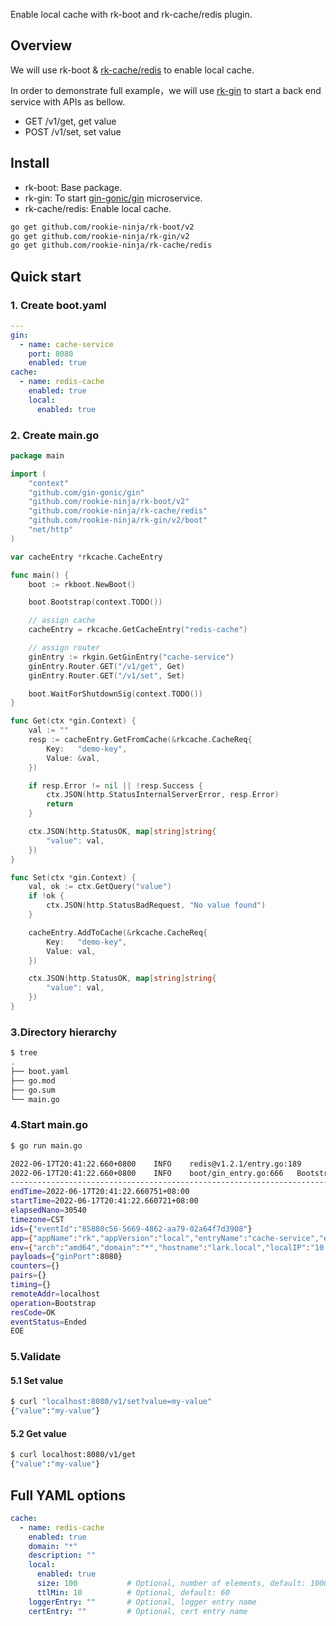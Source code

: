 Enable local cache with rk-boot and rk-cache/redis plugin.

## Overview
We will use rk-boot & [rk-cache/redis](https://github.com/rookie-ninja/rk-cache) to enable local cache.

In order to demonstrate full example，we will use [rk-gin](https://github.com/rookie-ninja/rk-gin/) to start a back end service with APIs as bellow.

- GET /v1/get, get value
- POST /v1/set, set value

## Install

- rk-boot: Base package.
- rk-gin: To start [gin-gonic/gin](https://github.com/gin-gonic/gin) microservice.
- rk-cache/redis: Enable local cache.

```bash
go get github.com/rookie-ninja/rk-boot/v2
go get github.com/rookie-ninja/rk-gin/v2
go get github.com/rookie-ninja/rk-cache/redis
```

## Quick start
### 1. Create boot.yaml
```yaml
---
gin:
  - name: cache-service
    port: 8080
    enabled: true
cache:
  - name: redis-cache
    enabled: true
    local:
      enabled: true
```

### 2. Create main.go

```go
package main

import (
	"context"
	"github.com/gin-gonic/gin"
	"github.com/rookie-ninja/rk-boot/v2"
	"github.com/rookie-ninja/rk-cache/redis"
	"github.com/rookie-ninja/rk-gin/v2/boot"
	"net/http"
)

var cacheEntry *rkcache.CacheEntry

func main() {
	boot := rkboot.NewBoot()

	boot.Bootstrap(context.TODO())

	// assign cache
	cacheEntry = rkcache.GetCacheEntry("redis-cache")

	// assign router
	ginEntry := rkgin.GetGinEntry("cache-service")
	ginEntry.Router.GET("/v1/get", Get)
	ginEntry.Router.GET("/v1/set", Set)

	boot.WaitForShutdownSig(context.TODO())
}

func Get(ctx *gin.Context) {
	val := ""
	resp := cacheEntry.GetFromCache(&rkcache.CacheReq{
		Key:   "demo-key",
		Value: &val,
	})

	if resp.Error != nil || !resp.Success {
		ctx.JSON(http.StatusInternalServerError, resp.Error)
		return
	}

	ctx.JSON(http.StatusOK, map[string]string{
		"value": val,
	})
}

func Set(ctx *gin.Context) {
	val, ok := ctx.GetQuery("value")
	if !ok {
		ctx.JSON(http.StatusBadRequest, "No value found")
	}

	cacheEntry.AddToCache(&rkcache.CacheReq{
		Key:   "demo-key",
		Value: val,
	})

	ctx.JSON(http.StatusOK, map[string]string{
		"value": val,
	})
}
```

### 3.Directory hierarchy
```bash
$ tree
.
├── boot.yaml
├── go.mod
├── go.sum
└── main.go
```

### 4.Start main.go
```bash
$ go run main.go

2022-06-17T20:41:22.660+0800    INFO    redis@v1.2.1/entry.go:189       Bootstrap CacheRedisEntry       {"entryName": "redis-cache", "localCache": true, "redisCache": false}
2022-06-17T20:41:22.660+0800    INFO    boot/gin_entry.go:666   Bootstrap GinEntry      {"eventId": "85880c56-5669-4862-aa79-02a64f7d3908", "entryName": "cache-service", "entryType": "GinEntry"}
------------------------------------------------------------------------
endTime=2022-06-17T20:41:22.660751+08:00
startTime=2022-06-17T20:41:22.660721+08:00
elapsedNano=30540
timezone=CST
ids={"eventId":"85880c56-5669-4862-aa79-02a64f7d3908"}
app={"appName":"rk","appVersion":"local","entryName":"cache-service","entryType":"GinEntry"}
env={"arch":"amd64","domain":"*","hostname":"lark.local","localIP":"10.8.0.2","os":"darwin"}
payloads={"ginPort":8080}
counters={}
pairs={}
timing={}
remoteAddr=localhost
operation=Bootstrap
resCode=OK
eventStatus=Ended
EOE
```

### 5.Validate
#### 5.1 Set value

```bash
$ curl "localhost:8080/v1/set?value=my-value"
{"value":"my-value"}
```

#### 5.2 Get value

```bash
$ curl localhost:8080/v1/get
{"value":"my-value"}
```

## Full YAML options
```yaml
cache:
  - name: redis-cache
    enabled: true
    domain: "*"
    description: ""
    local:
      enabled: true
      size: 100           # Optional, number of elements, default: 10000
      ttlMin: 10          # Optional, default: 60
    loggerEntry: ""       # Optional, logger entry name
    certEntry: ""         # Optional, cert entry name
```